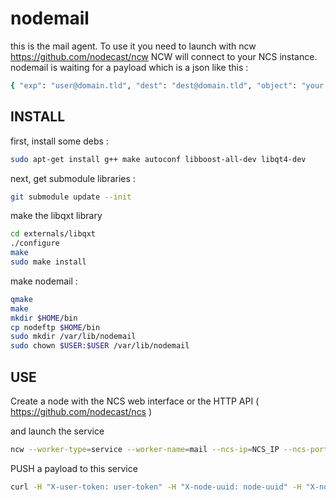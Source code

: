 nodemail
=======

this is the mail agent. To use it you need to launch with ncw https://github.com/nodecast/ncw
NCW will connect to your NCS instance. nodemail is waiting for a payload which is a json like this :

```bash
{ "exp": "user@domain.tld", "dest": "dest@domain.tld", "object": "your object", "body": "your body" }
```


## INSTALL

first, install some debs :


```bash
sudo apt-get install g++ make autoconf libboost-all-dev libqt4-dev
```

next, get submodule libraries :

```bash
git submodule update --init
```


make the libqxt library

```bash
cd externals/libqxt
./configure
make
sudo make install
```


make nodemail :

```bash
qmake
make
mkdir $HOME/bin
cp nodeftp $HOME/bin
sudo mkdir /var/lib/nodemail
sudo chown $USER:$USER /var/lib/nodemail
```

## USE

Create a node with the NCS web interface or the HTTP API ( https://github.com/nodecast/ncs )

and launch the service

```bash
ncw --worker-type=service --worker-name=mail --ncs-ip=NCS_IP --ncs-port=5569 --node-uuid=nodeuuid --node-password=nodepassword --stdout=true --exec="nodemail --smtp-hostname=mail.service.tld--smtp-username=user@hostname.com --smtp-password=userpassword"
```

PUSH a payload to this service

```bash
curl -H "X-user-token: user-token" -H "X-node-uuid: node-uuid" -H "X-node-password: node-password"  -H "X-payload-type: mail" -H "X-payload-mime: json" -H "X-workflow-uuid: workflow-uuid" -H "X-payload-action: push" -d '{ "exp": "user@domain.tld", "dest": "dest@domain.tld", "object": "your object", "body": "your body" }' http://ZEROGWIP:8000/payload
```
